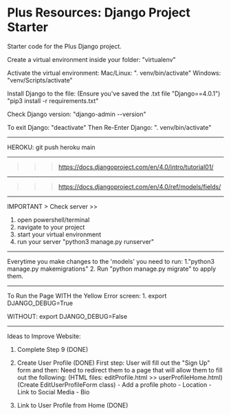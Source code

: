 # Plus Resources: Django Project Starter

Starter code for the Plus Django project.

Create a virtual environment inside your folder:
"virtualenv"

Activate the virtual environment:
Mac/Linux: ". venv/bin/activate"
Windows: "venv/Scripts/activate"

Install Django to the file:
(Ensure you've saved the .txt file "Django==4.0.1")
"pip3 install -r requirements.txt"

Check Django version:
"django-admin --version"

To exit Django:
"deactivate"
Then Re-Enter Django:
". venv/bin/activate"

-----

HEROKU: git push heroku main

-----

> > > https://docs.djangoproject.com/en/4.0/intro/tutorial01/

---

> > > https://docs.djangoproject.com/en/4.0/ref/models/fields/

---

IMPORTANT > Check server >>

1. open powershell/terminal
2. navigate to your project
3. start your virtual environment
4. run your server "python3 manage.py runserver"

---

Everytime you make changes to the 'models' you need to run:
1."python3 manage.py makemigrations"
2. Run "python manage.py migrate" to apply them.

---

To Run the Page WITH the Yellow Error screen:
    1. export DJANGO_DEBUG=True

WITHOUT:
    export DJANGO_DEBUG=False


--------------
Ideas to Improve Website:
1. Complete Step 9 (DONE)

2. Create User Profile (DONE)
First step: User will fill out the "Sign Up" form and then:
    Need to redirect them to a page that will allow them to fill out the following:
    (HTML files: editProfile.html >> userProfileHome.html)
    (Create EditUserProfileForm class)
        - Add a profile photo
        - Location
        - Link to Social Media
        - Bio

3. Link to User Profile from Home (DONE)
